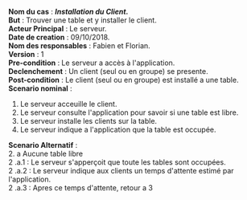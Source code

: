 **Nom du cas** : ***Installation du Client.***  
**But** : Trouver une table et y installer le client.  
**Acteur Principal** : Le serveur.  
**Date de creation** : 09/10/2018.  
**Nom des responsables** : Fabien et Florian.  
**Version** : 1  
**Pre-condition** : Le serveur a accès à l'application.  
**Declenchement** : Un client (seul ou en groupe) se presente.  
**Post-condition** : Le client (seul ou en groupe) est installé a une table.  
**Scenario nominal** :   
 1. Le serveur acceuille le client.  
 2. Le serveur consulte l'application pour savoir si une table est libre.    
 3. Le serveur installe les clients sur la table.
 4. Le serveur indique a l'application que la table est occupée.

**Scenario Alternatif** :   
 2. a Aucune table libre  
 2 .a.1 : Le serveur s'apperçoit que toute les tables sont occupées.  
 2 .a.2 : Le serveur indique aux clients un temps d'attente estimé par l'application.  
 2 .a.3 : Apres ce temps d'attente, retour a 3
